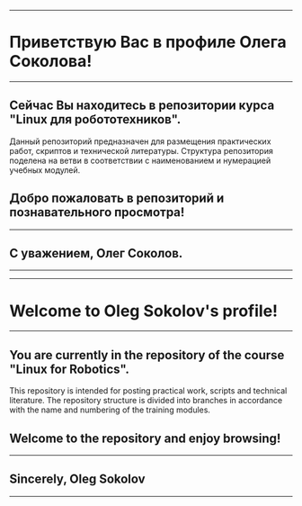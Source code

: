 ___
# Приветствую Вас в профиле Олега Соколова!
___
## Сейчас Вы находитесь в репозитории курса "Linux для робототехников".
Данный репозиторий предназначен для размещения практических работ, скриптов и технической литературы.
Структура репозитория поделена на ветви в соответствии с наименованием и нумерацией учебных модулей. 

## Добро пожаловать в репозиторий и познавательного просмотра!
___
## С уважением, Олег Соколов.
___
___
# Welcome to Oleg Sokolov's profile!
___
## You are currently in the repository of the course "Linux for Robotics".
This repository is intended for posting practical work, scripts and technical literature.
The repository structure is divided into branches in accordance with the name and numbering of the training modules.

## Welcome to the repository and enjoy browsing!
___
## Sincerely, Oleg Sokolov
___
